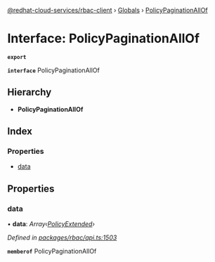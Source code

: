 [@redhat-cloud-services/rbac-client](../README.md) › [Globals](../globals.md) › [PolicyPaginationAllOf](policypaginationallof.md)

# Interface: PolicyPaginationAllOf

**`export`** 

**`interface`** PolicyPaginationAllOf

## Hierarchy

* **PolicyPaginationAllOf**

## Index

### Properties

* [data](policypaginationallof.md#data)

## Properties

###  data

• **data**: *Array‹[PolicyExtended](policyextended.md)›*

*Defined in [packages/rbac/api.ts:1503](https://github.com/RedHatInsights/javascript-clients/blob/master/packages/rbac/api.ts#L1503)*

**`memberof`** PolicyPaginationAllOf

